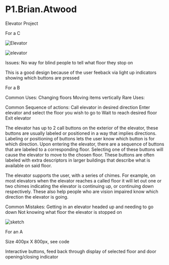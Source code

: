 # P1.Brian.Atwood
Elevator Project

For a C

![Elevator](https://user-images.githubusercontent.com/68326570/192807564-75d1b7cd-55a5-41fe-8ded-321731dd95c4.png)

![elevator](https://user-images.githubusercontent.com/68326570/192807545-f56f42c2-e3e4-4461-b48b-9efa70be793e.gif)

Issues: No way for blind people to tell what floor they stop on

This is a good design because of the user feeback via light up indicators showing which buttons are pressed

For a B

Common Uses:
	Changing floors
	Moving items vertically
Rare Uses: 

Common Sequence of actions:
Call elevator in desired direction
Enter elevator and select the floor you wish to go to
Wait to reach desired floor
Exit elevator

The elevator has up to 2 call buttons on the exterior of the elevator, these buttons are usually labeled or positioned in a way that implies directions. Labeling or positioning of buttons lets the user know which button is for which direction. Upon entering the elevator, there are a sequence of buttons that are labeled to a corresponding floor. Selecting one of these buttons will cause the elevator to move to the chosen floor. These buttons are often labeled with extra descriptors in larger buildings that describe what is available on said floor. 

The elevator supports the user, with a series of chimes. For example, on most elevators when the elevator reaches a called floor it will let out one or two chimes indicating the elevator is continuing up, or continuing down respectively. These also help people who are vision impaired know which direction the elevator is going.

Common Mistakes: 
Getting in an elevator headed up and needing to go down
Not knowing what floor the elevator is stopped on

![sketch](https://user-images.githubusercontent.com/68326570/192937103-c2b21391-9f6d-4f14-b4b7-f1be12737df4.jpg)


For an A

Size 400px X 800px, see code

Interactive buttons, feed back through display of selected floor and door opening/closing indicator
